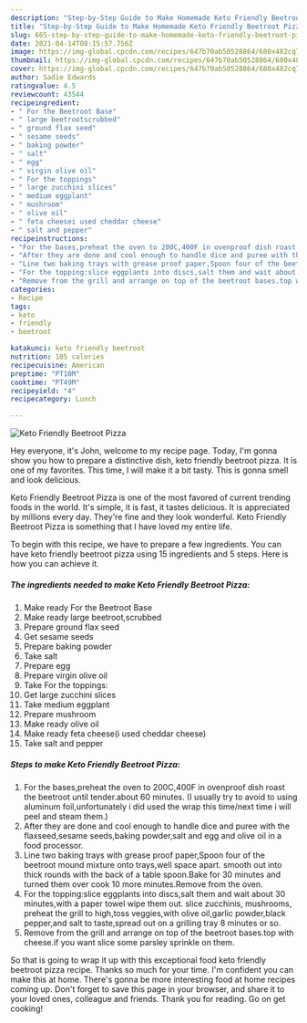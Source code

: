 ```yaml
---
description: "Step-by-Step Guide to Make Homemade Keto Friendly Beetroot Pizza"
title: "Step-by-Step Guide to Make Homemade Keto Friendly Beetroot Pizza"
slug: 665-step-by-step-guide-to-make-homemade-keto-friendly-beetroot-pizza
date: 2021-04-14T08:15:57.756Z
image: https://img-global.cpcdn.com/recipes/647b70ab50528864/680x482cq70/keto-friendly-beetroot-pizza-recipe-main-photo.jpg
thumbnail: https://img-global.cpcdn.com/recipes/647b70ab50528864/680x482cq70/keto-friendly-beetroot-pizza-recipe-main-photo.jpg
cover: https://img-global.cpcdn.com/recipes/647b70ab50528864/680x482cq70/keto-friendly-beetroot-pizza-recipe-main-photo.jpg
author: Sadie Edwards
ratingvalue: 4.5
reviewcount: 43544
recipeingredient:
- " For the Beetroot Base"
- " large beetrootscrubbed"
- " ground flax seed"
- " sesame seeds"
- " baking powder"
- " salt"
- " egg"
- " virgin olive oil"
- " For the toppings"
- " large zucchini slices"
- " medium eggplant"
- " mushroom"
- " olive oil"
- " feta cheesei used cheddar cheese"
- " salt and pepper"
recipeinstructions:
- "For the bases,preheat the oven to 200C,400F in ovenproof dish roast the beetroot until tender.about 60 minutes. (I usually try to avoid to using aluminum foil,unfortunately i did used the wrap this time/next time i will peel and steam them.)"
- "After they are done and cool enough to handle dice and puree with the flaxseed,sesame seeds,baking powder,salt and egg and olive oil in a food processor."
- "Line two baking trays with grease proof paper,Spoon four of the beetroot mound mixture onto trays,well space apart. smooth out into thick rounds with the back of a table spoon.Bake for 30 minutes and turned them over cook 10 more minutes.Remove from the oven."
- "For the topping:slice eggplants into discs,salt them and wait about 30 minutes,with a paper towel wipe them out. slice zucchinis, mushrooms, preheat the grill to high,toss veggies,with olive oil,garlic powder,black pepper,and salt to taste,spread out on a grilling tray 8 minutes or so."
- "Remove from the grill and arrange on top of the beetroot bases.top with cheese.if you want slice some parsley sprinkle on them."
categories:
- Recipe
tags:
- keto
- friendly
- beetroot

katakunci: keto friendly beetroot 
nutrition: 185 calories
recipecuisine: American
preptime: "PT10M"
cooktime: "PT49M"
recipeyield: "4"
recipecategory: Lunch

---
```



![Keto Friendly Beetroot Pizza](https://img-global.cpcdn.com/recipes/647b70ab50528864/680x482cq70/keto-friendly-beetroot-pizza-recipe-main-photo.jpg)

Hey everyone, it's John, welcome to my recipe page. Today, I'm gonna show you how to prepare a distinctive dish, keto friendly beetroot pizza. It is one of my favorites. This time, I will make it a bit tasty. This is gonna smell and look delicious.



Keto Friendly Beetroot Pizza is one of the most favored of current trending foods in the world. It's simple, it is fast, it tastes delicious. It is appreciated by millions every day. They're fine and they look wonderful. Keto Friendly Beetroot Pizza is something that I have loved my entire life.


To begin with this recipe, we have to prepare a few ingredients. You can have keto friendly beetroot pizza using 15 ingredients and 5 steps. Here is how you can achieve it.

<!--inarticleads1-->

##### The ingredients needed to make Keto Friendly Beetroot Pizza:

1. Make ready  For the Beetroot Base
1. Make ready  large beetroot,scrubbed
1. Prepare  ground flax seed
1. Get  sesame seeds
1. Prepare  baking powder
1. Take  salt
1. Prepare  egg
1. Prepare  virgin olive oil
1. Take  For the toppings:
1. Get  large zucchini slices
1. Take  medium eggplant
1. Prepare  mushroom
1. Make ready  olive oil
1. Make ready  feta cheese(i used cheddar cheese)
1. Take  salt and pepper




<!--inarticleads2-->

##### Steps to make Keto Friendly Beetroot Pizza:

1. For the bases,preheat the oven to 200C,400F in ovenproof dish roast the beetroot until tender.about 60 minutes. (I usually try to avoid to using aluminum foil,unfortunately i did used the wrap this time/next time i will peel and steam them.)
1. After they are done and cool enough to handle dice and puree with the flaxseed,sesame seeds,baking powder,salt and egg and olive oil in a food processor.
1. Line two baking trays with grease proof paper,Spoon four of the beetroot mound mixture onto trays,well space apart. smooth out into thick rounds with the back of a table spoon.Bake for 30 minutes and turned them over cook 10 more minutes.Remove from the oven.
1. For the topping:slice eggplants into discs,salt them and wait about 30 minutes,with a paper towel wipe them out. slice zucchinis, mushrooms, preheat the grill to high,toss veggies,with olive oil,garlic powder,black pepper,and salt to taste,spread out on a grilling tray 8 minutes or so.
1. Remove from the grill and arrange on top of the beetroot bases.top with cheese.if you want slice some parsley sprinkle on them.




So that is going to wrap it up with this exceptional food keto friendly beetroot pizza recipe. Thanks so much for your time. I'm confident you can make this at home. There's gonna be more interesting food at home recipes coming up. Don't forget to save this page in your browser, and share it to your loved ones, colleague and friends. Thank you for reading. Go on get cooking!

